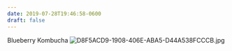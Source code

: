 ```yaml
---
date: 2019-07-28T19:46:58-0600
draft: false
---
```




Blueberry Kombucha ![D8F5ACD9-1908-406E-ABA5-D44A538FCCCB.jpg](http://ianwhitney.micro.blog/uploads/2019/c828641ae3.jpg)



